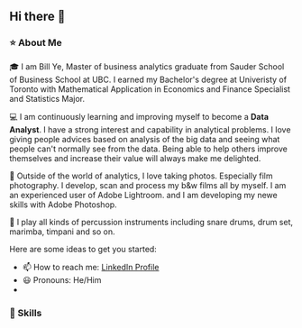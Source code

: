 ## Hi there 👋
### ⭐ About Me

🎓 I am Bill Ye, Master of business analytics graduate from Sauder School of Business School at UBC. I earned my Bachelor's degree at Univeristy of Toronto with Mathematical Application in Economics and Finance Specialist and Statistics Major. 

💻 I am continuously learning and improving myself to become a **Data Analyst**. I have a strong interest and capability in analytical problems. I love giving people advices based on analysis of the big data and seeing what people can't normally see from the data. Being able to help others improve themselves and increase their value will always make me delighted.

📸 Outside of the world of analytics, I love taking photos. Especially film photography. I develop, scan and process my b&w films all by myself. I am an experienced user of Adobe Lightroom. and I am developing my newe skills with Adobe Photoshop.  

🥁 I play all kinds of percussion instruments including snare drums, drum set, marimba, timpani and so on. 

Here are some ideas to get you started:
- 📫 How to reach me: [LinkedIn Profile](https://www.linkedin.com/in/bill-ye/)
- 😃 Pronouns: He/Him
- 

### 🔑 Skills

